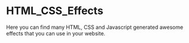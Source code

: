 # HTML_CSS_Effects
Here you can find many HTML, CSS and Javascript generated awesome effects that you can use in your website.
